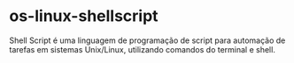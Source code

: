 # os-linux-shellscript
Shell Script é uma linguagem de programação de script para automação de tarefas em sistemas Unix/Linux, utilizando comandos do terminal e shell.
